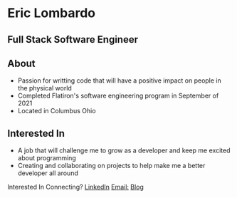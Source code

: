 # Eric Lombardo
## Full Stack Software Engineer

## About
- Passion for writting code that will have a positive impact on people in the physical world
- Completed Flatiron's software engineering program in September of 2021
- Located in Columbus Ohio 

## Interested In
- A job that will challenge me to grow as a developer and keep me excited about programming
- Creating and collaborating on projects to help make me a better developer all around



Interested In Connecting?
[LinkedIn](https://github.com/ericlombardo)
[Email:](eric.m.lombardo@gmail.com)
[Blog](https://eric-lombardo.medium.com/)


